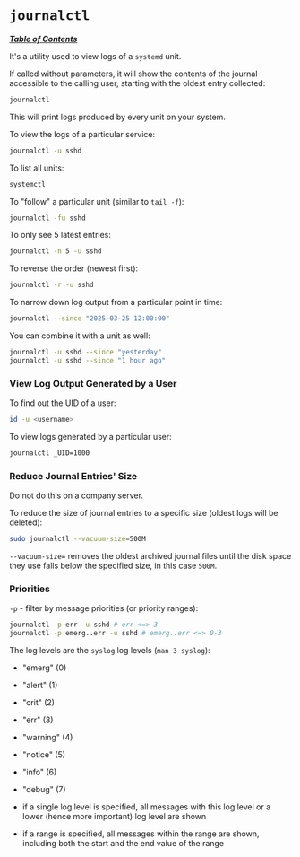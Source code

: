 # `journalctl`

[***Table of Contents***](/README.md)

It's a utility used to view logs of a `systemd` unit.

If called without parameters, it will show the contents of the journal
accessible to the calling user, starting with the oldest entry collected:

```bash
journalctl
```

This will print logs produced by every unit on your system.

To view the logs of a particular service:

```bash
journalctl -u sshd
```

To list all units:

```bash
systemctl
```

To "follow" a particular unit (similar to `tail -f`):

```bash
journalctl -fu sshd
```

To only see 5 latest entries:

```bash
journalctl -n 5 -u sshd
```

To reverse the order (newest first):

```bash
journalctl -r -u sshd
```

To narrow down log output from a particular point in time:

```bash
journalctl --since "2025-03-25 12:00:00"
```

You can combine it with a unit as well:

```bash
journalctl -u sshd --since "yesterday"
journalctl -u sshd --since "1 hour ago"
```

### View Log Output Generated by a User

To find out the UID of a user:

```bash
id -u <username>
```

To view logs generated by a particular user:

```bash
journalctl _UID=1000
```

### Reduce Journal Entries' Size

Do not do this on a company server.

To reduce the size of journal entries to a specific size (oldest logs will be
deleted):

```bash
sudo journalctl --vacuum-size=500M
```

`--vacuum-size=` removes the oldest archived journal files until the disk space
they use falls below the specified size, in this case `500M`.

### Priorities

`-p` - filter by message priorities (or priority ranges):

```bash
journalctl -p err -u sshd # err <=> 3
journalctl -p emerg..err -u sshd # emerg..err <=> 0-3
```

The log levels are the `syslog` log levels (`man 3 syslog`): 
- "emerg" (0)
- "alert" (1)
- "crit" (2)
- "err" (3)
- "warning" (4)
- "notice" (5)
- "info" (6)
- "debug" (7) 

- if a single log level is specified, all messages with this log level or a
lower (hence more important) log level are shown
- if a range is specified, all messages within the range are shown, including
both the start and the end value of the range
